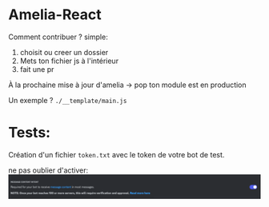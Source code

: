 # Amelia-React

Comment contribuer ? simple: 
1. choisit ou creer un dossier
2. Mets ton fichier js à l'intérieur
3. fait une pr

À la prochaine mise à jour d'amelia -> pop ton module est en production

Un exemple ? `./__template/main.js`

# Tests: 
Création d'un fichier `token.txt` avec le token de votre bot de test.

ne pas oublier d'activer:
![](./.github/perms.png)